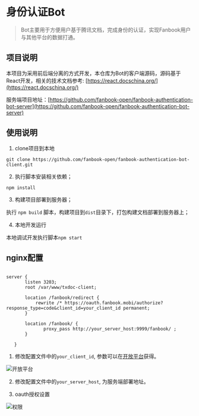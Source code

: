 # 身份认证Bot

> Bot主要用于方便用户基于腾讯文档，完成身份的认证，实现Fanbook用户与其他平台的数据打通。

##  项目说明

本项目为采用前后端分离的方式开发，本仓库为Bot的客户端源码，源码基于React开发，相关的技术文档参考: [https://react.docschina.org/](https://react.docschina.org/)

服务端项目地址：[https://github.com/fanbook-open/fanbook-authentication-bot-server](https://github.com/fanbook-open/fanbook-authentication-bot-server)

## 使用说明

1. clone项目到本地

```git clone https://github.com/fanbook-open/fanbook-authentication-bot-client.git```

2. 执行脚本安装相关依赖；

```npm install```

3. 构建项目部署到服务器；

执行 ```npm build``` 脚本，构建项目到```dist```目录下，打包构建文档部署到服务器上；

4. 本地开发运行

本地调试开发执行脚本```npm start```

## nginx配置
 
 ```

 server {
        listen 3203;
        root /var/www/txdoc-client;

        location /fanbook/redirect {
            rewrite /* https://oauth.fanbook.mobi/authorize?response_type=code&client_id=your_client_id permanent;
        }

        location /fanbook/ {
               proxy_pass http://your_server_host:9999/fanbook/ ;
        }

    }

 ```
1. 修改配置文件中的```your_client_id```, 参数可以在[开放平台](https://open.fanbook.mobi/)获得。 

![开放平台](./static/openimg.png)


2. 修改配置文件中的```your_server_host```, 为服务端部署地址。

3. oauth授权设置

![权限](./static/qrxm.png)







